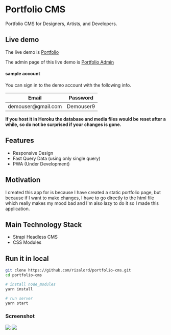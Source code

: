 # Portfolio CMS

Portfolio CMS for Designers, Artists, and Developers.

## Live demo

The live demo is [Portfolio](https://rizalord-portfolio-cms.herokuapp.com/)

The admin page of this live demo is [Portfolio Admin](https:/rizalord-portfolio-cms.herokuapp.com/admin)

#### sample account
You can sign in to the demo account with the following info.
<table>
  <thead>
    <tr>
      <th>Email</th>
      <th>Password</th>
    </tr>
  </thead>
  <tbody>
    <tr>
      <td>demouser@gmail.com</td>
      <td>Demouser9</td>
    </tr>
  </tbody>
</table>

**If you host it in Heroku the database and media files would be reset after a while, so do not be surprised if your changes is gone.**

Features
-------
* Responsive Design
* Fast Query Data (using only single query)
* PWA (Under Development)

Motivation
-------
I created this app for is because I have created a static portfolio page, but because if I want to make changes, I have to go directly to the html file which really makes my mood bad and I'm also lazy to do it so I made this application.

Main Technology Stack
-------
* Strapi Headless CMS
* CSS Modules

## Run it in local

```bash
git clone https://github.com/rizalord/portfolio-cms.git
cd portfolio-cms

# install node_modules
yarn install

# run server
yarn start
```

### Screenshot

![](https://i.imgur.com/eZoa7Vd.png)
![](https://i.imgur.com/pmw42Sp.png)
